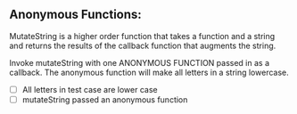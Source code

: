 ## Anonymous Functions:

MutateString is a higher order function that takes a function and a string and returns the results of the callback function that augments the string.

Invoke mutateString with one ANONYMOUS FUNCTION passed in as a callback. The anonymous function will make all letters in a string lowercase.

* [ ] All letters in test case are lower case
* [ ] mutateString passed an anonymous function